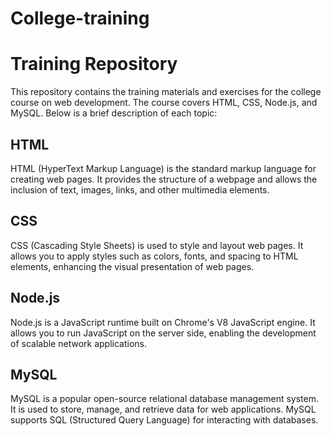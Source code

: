 # College-training

# Training Repository

This repository contains the training materials and exercises for the college course on web development. The course covers HTML, CSS, Node.js, and MySQL. Below is a brief description of each topic:

## HTML
HTML (HyperText Markup Language) is the standard markup language for creating web pages. It provides the structure of a webpage and allows the inclusion of text, images, links, and other multimedia elements.

## CSS
CSS (Cascading Style Sheets) is used to style and layout web pages. It allows you to apply styles such as colors, fonts, and spacing to HTML elements, enhancing the visual presentation of web pages.

## Node.js
Node.js is a JavaScript runtime built on Chrome's V8 JavaScript engine. It allows you to run JavaScript on the server side, enabling the development of scalable network applications.

## MySQL
MySQL is a popular open-source relational database management system. It is used to store, manage, and retrieve data for web applications. MySQL supports SQL (Structured Query Language) for interacting with databases.


